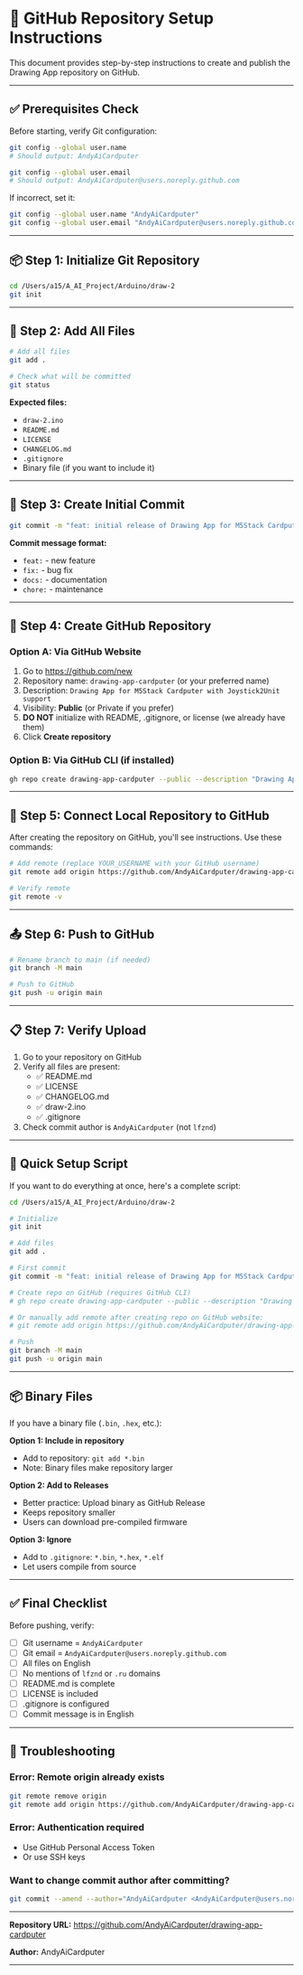 # 🚀 GitHub Repository Setup Instructions

This document provides step-by-step instructions to create and publish the Drawing App repository on GitHub.

---

## ✅ Prerequisites Check

Before starting, verify Git configuration:

```bash
git config --global user.name
# Should output: AndyAiCardputer

git config --global user.email
# Should output: AndyAiCardputer@users.noreply.github.com
```

If incorrect, set it:
```bash
git config --global user.name "AndyAiCardputer"
git config --global user.email "AndyAiCardputer@users.noreply.github.com"
```

---

## 📦 Step 1: Initialize Git Repository

```bash
cd /Users/a15/A_AI_Project/Arduino/draw-2
git init
```

---

## 📝 Step 2: Add All Files

```bash
# Add all files
git add .

# Check what will be committed
git status
```

**Expected files:**
- `draw-2.ino`
- `README.md`
- `LICENSE`
- `CHANGELOG.md`
- `.gitignore`
- Binary file (if you want to include it)

---

## 💾 Step 3: Create Initial Commit

```bash
git commit -m "feat: initial release of Drawing App for M5Stack Cardputer"
```

**Commit message format:**
- `feat:` - new feature
- `fix:` - bug fix
- `docs:` - documentation
- `chore:` - maintenance

---

## 🔗 Step 4: Create GitHub Repository

### Option A: Via GitHub Website

1. Go to https://github.com/new
2. Repository name: `drawing-app-cardputer` (or your preferred name)
3. Description: `Drawing App for M5Stack Cardputer with Joystick2Unit support`
4. Visibility: **Public** (or Private if you prefer)
5. **DO NOT** initialize with README, .gitignore, or license (we already have them)
6. Click **Create repository**

### Option B: Via GitHub CLI (if installed)

```bash
gh repo create drawing-app-cardputer --public --description "Drawing App for M5Stack Cardputer with Joystick2Unit support"
```

---

## 🔄 Step 5: Connect Local Repository to GitHub

After creating the repository on GitHub, you'll see instructions. Use these commands:

```bash
# Add remote (replace YOUR_USERNAME with your GitHub username)
git remote add origin https://github.com/AndyAiCardputer/drawing-app-cardputer.git

# Verify remote
git remote -v
```

---

## 📤 Step 6: Push to GitHub

```bash
# Rename branch to main (if needed)
git branch -M main

# Push to GitHub
git push -u origin main
```

---

## 📋 Step 7: Verify Upload

1. Go to your repository on GitHub
2. Verify all files are present:
   - ✅ README.md
   - ✅ LICENSE
   - ✅ CHANGELOG.md
   - ✅ draw-2.ino
   - ✅ .gitignore
3. Check commit author is `AndyAiCardputer` (not `lfznd`)

---

## 🎯 Quick Setup Script

If you want to do everything at once, here's a complete script:

```bash
cd /Users/a15/A_AI_Project/Arduino/draw-2

# Initialize
git init

# Add files
git add .

# First commit
git commit -m "feat: initial release of Drawing App for M5Stack Cardputer"

# Create repo on GitHub (requires GitHub CLI)
# gh repo create drawing-app-cardputer --public --description "Drawing App for M5Stack Cardputer"

# Or manually add remote after creating repo on GitHub website:
# git remote add origin https://github.com/AndyAiCardputer/drawing-app-cardputer.git

# Push
git branch -M main
git push -u origin main
```

---

## 📦 Binary Files

If you have a binary file (`.bin`, `.hex`, etc.):

**Option 1: Include in repository**
- Add to repository: `git add *.bin`
- Note: Binary files make repository larger

**Option 2: Add to Releases**
- Better practice: Upload binary as GitHub Release
- Keeps repository smaller
- Users can download pre-compiled firmware

**Option 3: Ignore**
- Add to `.gitignore`: `*.bin`, `*.hex`, `*.elf`
- Let users compile from source

---

## ✅ Final Checklist

Before pushing, verify:

- [ ] Git username = `AndyAiCardputer`
- [ ] Git email = `AndyAiCardputer@users.noreply.github.com`
- [ ] All files on English
- [ ] No mentions of `lfznd` or `.ru` domains
- [ ] README.md is complete
- [ ] LICENSE is included
- [ ] .gitignore is configured
- [ ] Commit message is in English

---

## 🐛 Troubleshooting

### Error: Remote origin already exists
```bash
git remote remove origin
git remote add origin https://github.com/AndyAiCardputer/drawing-app-cardputer.git
```

### Error: Authentication required
- Use GitHub Personal Access Token
- Or use SSH keys

### Want to change commit author after committing?
```bash
git commit --amend --author="AndyAiCardputer <AndyAiCardputer@users.noreply.github.com>"
```

---

**Repository URL:** https://github.com/AndyAiCardputer/drawing-app-cardputer

**Author:** AndyAiCardputer

---


